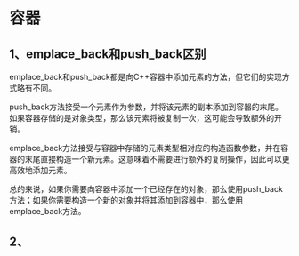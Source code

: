 # 容器

## 1、emplace_back和push_back区别
emplace_back和push_back都是向C++容器中添加元素的方法，但它们的实现方式略有不同。

push_back方法接受一个元素作为参数，并将该元素的副本添加到容器的末尾。如果容器存储的是对象类型，那么该元素将被复制一次，这可能会导致额外的开销。

emplace_back方法接受与容器中存储的元素类型相对应的构造函数参数，并在容器的末尾直接构造一个新元素。这意味着不需要进行额外的复制操作，因此可以更高效地添加元素。

总的来说，如果你需要向容器中添加一个已经存在的对象，那么使用push_back方法；如果你需要构造一个新的对象并将其添加到容器中，那么使用emplace_back方法。

## 2、